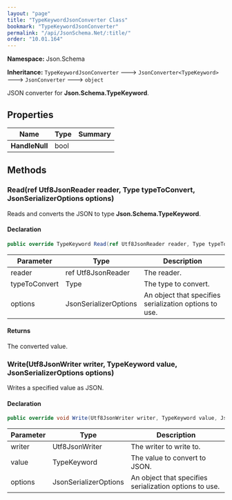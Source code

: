```yaml
---
layout: "page"
title: "TypeKeywordJsonConverter Class"
bookmark: "TypeKeywordJsonConverter"
permalink: "/api/JsonSchema.Net/:title/"
order: "10.01.164"
---
```

**Namespace:** Json.Schema

**Inheritance:**
`TypeKeywordJsonConverter`
 🡒 
`JsonConverter<TypeKeyword>`
 🡒 
`JsonConverter`
 🡒 
`object`

JSON converter for **Json.Schema.TypeKeyword**.

## Properties

| Name | Type | Summary |
|---|---|---|
| **HandleNull** | bool |  |

## Methods

### Read(ref Utf8JsonReader reader, Type typeToConvert, JsonSerializerOptions options)

Reads and converts the JSON to type **Json.Schema.TypeKeyword**.

#### Declaration

```c#
public override TypeKeyword Read(ref Utf8JsonReader reader, Type typeToConvert, JsonSerializerOptions options)
```

| Parameter | Type | Description |
|---|---|---|
| reader | ref Utf8JsonReader | The reader. |
| typeToConvert | Type | The type to convert. |
| options | JsonSerializerOptions | An object that specifies serialization options to use. |


#### Returns

The converted value.

### Write(Utf8JsonWriter writer, TypeKeyword value, JsonSerializerOptions options)

Writes a specified value as JSON.

#### Declaration

```c#
public override void Write(Utf8JsonWriter writer, TypeKeyword value, JsonSerializerOptions options)
```

| Parameter | Type | Description |
|---|---|---|
| writer | Utf8JsonWriter | The writer to write to. |
| value | TypeKeyword | The value to convert to JSON. |
| options | JsonSerializerOptions | An object that specifies serialization options to use. |


